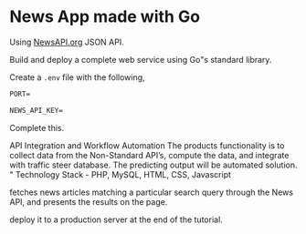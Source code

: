 # News App made with Go

Using [NewsAPI.org](https://newsapi.org/) JSON API.

Build and deploy a complete web service using Go"s standard library.

Create a `.env` file with the following,

```txt
PORT=

NEWS_API_KEY=

```

Complete this.

API Integration and Workflow Automation The products functionality is to
collect data from the Non-Standard API’s, compute the data, and integrate with
traffic steer database. The predicting output will be automated solution.
" Technology Stack - PHP, MySQL, HTML, CSS, Javascript

fetches news articles matching a particular search query through the News API,
and presents the results on the page.

deploy it to a production server at the end of the tutorial.
